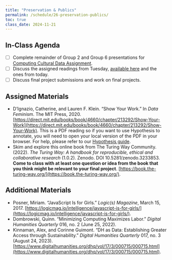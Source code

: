 ```yaml
---
title: "Preservation & Publics"
permalink: /schedule/26-preservation-publics/
toc: true
class_date: 2024-11-21
---
```


## In-Class Agenda

- [ ] Complete remainder of Group 2 and Group 6 presentations for [Computing Cultural Data Assignment]({{site.baseurl}}/computing-cultural-data/).
- [ ] Discuss the assigned readings from Tuesday, [available here]({{site.baseurl}}/schedule/25-reproducibility-responsibility/#assigned-materials) and the ones from today.
- [ ] Discuss final project submissions and work on final projects.

## Assigned Materials

- D’Ignazio, Catherine, and Lauren F. Klein. “Show Your Work.” In *Data Feminism*. The MIT Press, 2020. [https://direct.mit.edu/books/book/4660/chapter/213292/Show-Your-Work](https://direct.mit.edu/books/book/4660/chapter/213292/Show-Your-Work). This is a PDF reading so if you want to use Hypothesis to annotate, you will need to open your local version of the PDF in your browser. For help, please refer to our [Hypothesis guide]({{site.baseurl}}/materials/introducing-humanities-computing/01-course-tools/#using-hypothesis-on-local-pdfs).
- Skim and explore this online book from The Turing Way Community. (2022). *The Turing Way: A handbook for reproducible, ethical and collaborative research* (1.0.2). Zenodo. DOI 10.5281/zenodo.3233853. **Come to class with at least one question or idea from the book that you think might be relevant to your final project**. [https://book.the-turing-way.org/](https://book.the-turing-way.org/).


## Additional Materials

- Posner, Miriam. “JavaScript Is for Girls.” *Logic(s) Magazine*, March 15, 2017. [https://logicmag.io/intelligence/javascript-is-for-girls/](https://logicmag.io/intelligence/javascript-is-for-girls/).
- Dombrowski, Quinn. “Minimizing Computing Maximizes Labor.” *Digital Humanities Quarterly* 016, no. 2 (June 25, 2022).
- Kinnaman, Alex, and Corinne Guimont. “DH as Data: Establishing Greater Access through Sustainability.” *Digital Humanities Quarterly* 017, no. 3 (August 24, 2023). [https://www.digitalhumanities.org/dhq/vol/17/3/000715/000715.html](https://www.digitalhumanities.org/dhq/vol/17/3/000715/000715.html).